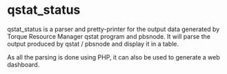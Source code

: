 # qstat_status

qstat_status is a parser and pretty-printer for the output data generated by Torque Resource Manager qstat
program and pbsnode. It will parse the output produced by qstat / pbsnode and display it in a table.

As all the parsing is done using PHP, it can also be used to generate a web dashboard.
